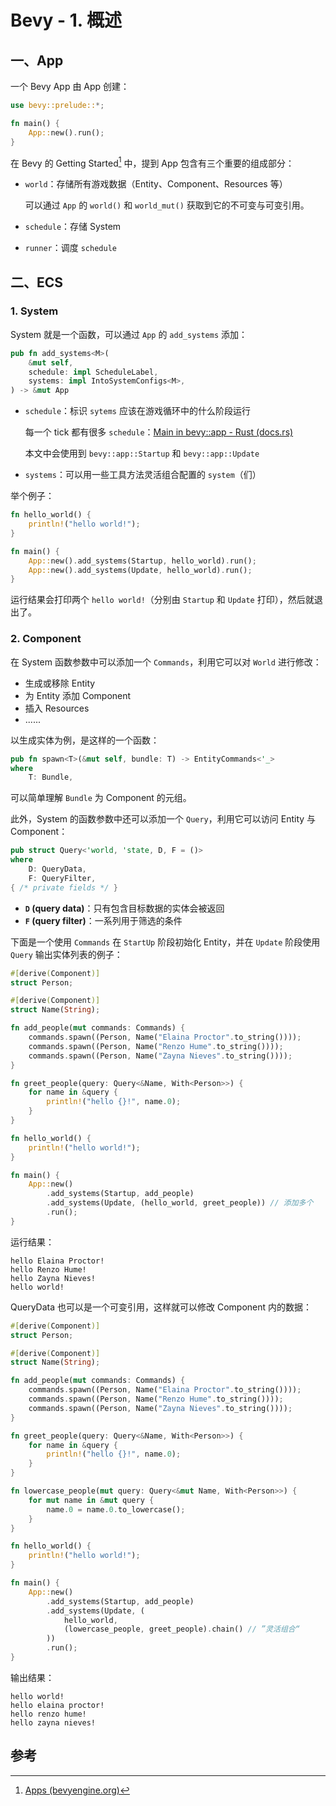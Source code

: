 # Bevy - 1. 概述

## 一、App

一个 Bevy App 由 App 创建：

```rust
use bevy::prelude::*;

fn main() {
    App::new().run();
}
```

在 Bevy 的 Getting Started[^1] 中，提到 App 包含有三个重要的组成部分：

- `world`：存储所有游戏数据（Entity、Component、Resources 等）

    可以通过 `App` 的 `world()` 和 `world_mut()` 获取到它的不可变与可变引用。

- `schedule`：存储 System

- `runner`：调度 `schedule`

## 二、ECS

### 1. System

System 就是一个函数，可以通过 `App` 的 `add_systems` 添加：

```rust
pub fn add_systems<M>(
    &mut self,
    schedule: impl ScheduleLabel,
    systems: impl IntoSystemConfigs<M>,
) -> &mut App
```

- `schedule`：标识 `sytems` 应该在游戏循环中的什么阶段运行

    每一个 tick 都有很多 `schedule`：[Main in bevy::app - Rust (docs.rs)](https://docs.rs/bevy/latest/bevy/app/struct.Main.html)

    本文中会使用到 `bevy::app::Startup` 和 `bevy::app::Update`

- `systems`：可以用一些工具方法灵活组合配置的 `system`（们）

举个例子：

```rust
fn hello_world() {
    println!("hello world!");
}

fn main() {
    App::new().add_systems(Startup, hello_world).run();
    App::new().add_systems(Update, hello_world).run();
}
```

运行结果会打印两个 `hello world!`（分别由 `Startup` 和 `Update` 打印），然后就退出了。

### 2. Component

在 System 函数参数中可以添加一个 `Commands`，利用它可以对 `World` 进行修改：

- 生成或移除 Entity
- 为 Entity 添加 Component
- 插入 Resources
- ......

以生成实体为例，是这样的一个函数：

```rust
pub fn spawn<T>(&mut self, bundle: T) -> EntityCommands<'_>
where
    T: Bundle,
```

可以简单理解 `Bundle` 为 Component 的元组。

此外，System 的函数参数中还可以添加一个 `Query`，利用它可以访问 Entity 与 Component：

```rust
pub struct Query<'world, 'state, D, F = ()>
where
    D: QueryData,
    F: QueryFilter,
{ /* private fields */ }
```

- **`D` (query data)**：只有包含目标数据的实体会被返回
- **`F` (query filter)**：一系列用于筛选的条件

下面是一个使用 `Commands` 在 `StartUp` 阶段初始化 Entity，并在 `Update` 阶段使用 `Query` 输出实体列表的例子：

```rust
#[derive(Component)]
struct Person;

#[derive(Component)]
struct Name(String);

fn add_people(mut commands: Commands) {
    commands.spawn((Person, Name("Elaina Proctor".to_string())));
    commands.spawn((Person, Name("Renzo Hume".to_string())));
    commands.spawn((Person, Name("Zayna Nieves".to_string())));
}

fn greet_people(query: Query<&Name, With<Person>>) {
    for name in &query {
        println!("hello {}!", name.0);
    }
}

fn hello_world() {
    println!("hello world!");
}

fn main() {
    App::new()
        .add_systems(Startup, add_people)
        .add_systems(Update, (hello_world, greet_people)) // 添加多个
        .run();
}
```

运行结果：

```
hello Elaina Proctor!
hello Renzo Hume!
hello Zayna Nieves!
hello world!
```

QueryData 也可以是一个可变引用，这样就可以修改 Component 内的数据：

```rust
#[derive(Component)]
struct Person;

#[derive(Component)]
struct Name(String);

fn add_people(mut commands: Commands) {
    commands.spawn((Person, Name("Elaina Proctor".to_string())));
    commands.spawn((Person, Name("Renzo Hume".to_string())));
    commands.spawn((Person, Name("Zayna Nieves".to_string())));
}

fn greet_people(query: Query<&Name, With<Person>>) {
    for name in &query {
        println!("hello {}!", name.0);
    }
}

fn lowercase_people(mut query: Query<&mut Name, With<Person>>) {
    for mut name in &mut query {
        name.0 = name.0.to_lowercase();
    }
}

fn hello_world() {
    println!("hello world!");
}

fn main() {
    App::new()
        .add_systems(Startup, add_people)
        .add_systems(Update, (
            hello_world,
            (lowercase_people, greet_people).chain() // ”灵活组合“
        ))
        .run();
}
```

输出结果：

```
hello world!
hello elaina proctor!
hello renzo hume!
hello zayna nieves!
```

## 参考

[^1]: [Apps (bevyengine.org)](https://bevyengine.org/learn/quick-start/getting-started/apps/#what-makes-an-app)